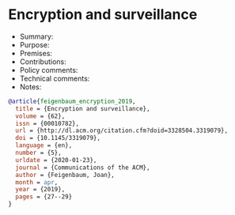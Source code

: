# Encryption and surveillance

- Summary:
- Purpose:
- Premises:
- Contributions:
- Policy comments:
- Technical comments:
- Notes:

```bib
@article{feigenbaum_encryption_2019,
  title = {Encryption and surveillance},
  volume = {62},
  issn = {00010782},
  url = {http://dl.acm.org/citation.cfm?doid=3328504.3319079},
  doi = {10.1145/3319079},
  language = {en},
  number = {5},
  urldate = {2020-01-23},
  journal = {Communications of the ACM},
  author = {Feigenbaum, Joan},
  month = apr,
  year = {2019},
  pages = {27--29}
}
```
